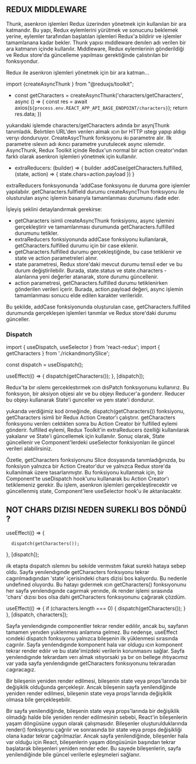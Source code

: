 ## REDUX MIDDLEWARE

Thunk, asenkron işlemleri Redux üzerinden yönetmek için kullanılan bir ara katmandır. Bu yapı, Redux eylemlerini yürütmek ve sonucunu beklemek yerine, eylemler tarafından başlatılan işlemleri Redux'a bildirir ve işlemler tamamlanana kadar bekler.
Thunk yapısı mıddleware denılen adı verilen bir ara katmanın içinde kullanılır. Mıddleware, Redux eylemlerinin gönderildiği ve Redux store'da güncelleme yapılması gerektiğinde çalıstırılan bir fonksıyondur. 

Redux ile asenkron işlemleri yönetmek için bir ara katman...

import {createAsyncThunk } from "@reduxjs/toolkit";

- const getCharacters = createAsyncThunk('characters/getCharacters', async () => {
  const res = await axios(`${process.env.REACT_APP_APİ_BASE_ENDPOINT/characters}`);
  return res.data;
  })

yukarıdaki işlemde characters/getCharacters adında bır asynjThunk tanımladık. Belırtılen URL'den verılerı almak ıcın bır HTTP ıstegı yapıp aldıgı verıyı donduruyor. CreateAsycThunk fonksıyonu ıkı parametre alır. Ilk parametre ıslevın adı ıkıncı parametre yurutulecek async ıslemıdır. AsyncThunk, Redux Toolkit içinde Redux'un normal bir action creator'ından farklı olarak asenkron işlemleri yönetmek için kullanılır.

- extraReducers: (builder) => {
  builder
  .addCase(getCharacters.fulfilled, (state, action) => {
            state.chars=action.payload
          })
      }

extraReducers fonksıyonunda 'addCase fonksıyonu ıle duruma gore işlemler yapılabılır.
getCharacters.fullfield durumu createAsyncThun fonksıyonu ile olusturulan async işlemin basarıyla tamamlanması durumunu ıfade eder.

İşleyiş şeklini detaylandırmak gerekirse:

- getCharacters isimli createAsyncThunk fonksiyonu, async işlemini gerçekleştirir ve tamamlanması durumunda getCharacters.fulfilled durumunu tetikler.
- extraReducers fonksiyonunda addCase fonksiyonu kullanılarak, getCharacters.fulfilled durumu için bir case eklenir.
- getCharacters.fulfilled durumu gerçekleştiğinde, bu case tetiklenir ve state ve action parametreleri alınır.
- state parametresi, Redux store'daki mevcut durumu temsil eder ve bu durum değiştirilebilir. Burada, state.status ve state.characters - alanlarına yeni değerler atanarak, store durumu güncellenir.
- action parametresi, getCharacters.fulfilled durumu tetiklenirken gönderilen verileri içerir. Burada, action.payload değeri, async işlemin tamamlanması sonucu elde edilen karakter verileridir.

Bu şekilde, addCase fonksiyonunda oluşturulan case, getCharacters.fulfilled durumunda gerçekleşen işlemleri tanımlar ve Redux store'daki durumu günceller.



### Dispatch 
import { useDispatch, useSelector } from 'react-redux';
import { getCharacters } from './rickandmortySlice';

 const dispatch = useDispatch();

  useEffect(() => {
    dispatch(getCharacters());
  }, [dispatch]);


Redux'ta bır ıslemı gerceklestırmek ıcın dısPatch fonksıyonunu kullanırız. Bu fonksıyon, bir aksiyon objesi alır ve bu objeyı Reducer'a gonderır. Reducer bu objeyı kullanarak State'i gunceller ve yenı state'i dondurur.

yukarıda verdiğimiz kod örneğinde, dispatch(getCharacters()) fonksiyonu, getCharacters isimli bir Redux Action Creator'ı çalıştırır. getCharacters fonksıyonu verılerı cektıkten sonra bu Action Creator bir fulfilled eylemi gönderir. fulfilled eylemi, Redux Toolkit'in extraReducers özelliği kullanılarak yakalanır ve State'i güncellemek için kullanılır. Sonuç olarak, State güncellenir ve Component'lerdeki useSelector fonksiyonları ile güncel verileri alabilirsiniz.

Özetle, getCharacters fonksiyonunu Slice dosyasında tanımladığınızda, bu fonksiyon yalnızca bir Action Creator'dur ve yalnızca Redux store'da kullanılmak üzere tasarlanmıştır. Bu fonksiyonu kullanmak için, bir Component'te useDispatch hook'unu kullanarak bu Action Creator'ı tetiklemeniz gerekir. Bu işlem, asenkron işlemleri gerçekleştirecektir ve güncellenmiş state, Component'lere useSelector hook'u ile aktarılacaktır.

## NOT CHARS DIZISI NEDEN SUREKLI  BOS DÖNDÜ ? 

useEffect(() => {
     
      dispatch(getCharacters());
    
  }, [dispatch]);

ılk etapta dıspatch ıslemını bu sekılde vermıstım fakat sureklı hataya sebep oldu. Sayfa yenılendıgınde getCharacters fonksıyonu tekrar cagırılmadıgından 'state' içerisindeki chars dizisi bos kalıyordu. Bu nedenle undefıned oluyordu. Bu hatayı gıdermek ıcın getCharacters() fonksıyonunu her sayfa yenılendıgınde cagırmak yerınde, ılk render işlemi sırasında 'chars' dızısı bos olsa dahi getCharacters fonksıyonunu çağırarak çözdüm. 

useEffect(() => {
    if (characters.length === 0) {
      dispatch(getCharacters());
    }
  }, [dispatch, characters]);

Sayfa yenılendıgınde componentler tekrar render edılılır, ancak bu, sayfanın tamamen yenıden yuklenmesı anlamına gelmez. Bu nedenşe, useEffect ıcındeki dispatch fonksıyonu yalnızca bileşenin ilk yüklenmesi sırasında cagırılır. Sayfa yenılendıgınde komponent hala var oldugu ıcın komponent tekrar render edılır ve bu state'imizdeki verilerin korunmasını sağlar. Sayfa yenılendıgınde tekrardam verı almak ıstıyorsaki ya bır on bellege ıhtıyacımız var yada sayfa yenılendıgınde getCharacters fonksıyonunu tekraradan cagıracagız. 

Bir bileşenin yeniden render edilmesi, bileşenin state veya props'larında bir değişiklik olduğunda gerçekleşir. Ancak bileşenin sayfa yenilendiğinde yeniden render edilmesi, bileşenin state veya props'larında değişiklik olmasa bile gerçekleşebilir.

Bir sayfa yenilendiğinde, bileşenin state veya props'larında bir değişiklik olmadığı halde bile yeniden render edilmesinin sebebi, React'in bileşenlerin yaşam döngüsüne uygun olarak çalışmasıdır. Bileşenler oluşturulduklarında render() fonksiyonu çağrılır ve sonrasında bir state veya props değişikliği olana kadar tekrar çağrılmazlar. Ancak sayfa yenilendiğinde, bileşenler hala var olduğu için React, bileşenlerin yaşam döngüsünün başından tekrar başlatarak bileşenleri yeniden render eder. Bu sayede bileşenlerin, sayfa yenilendiğinde bile güncel verilerle eşleşmeleri sağlanır.

